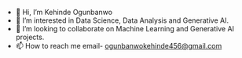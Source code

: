 - 👋 Hi, I’m Kehinde Ogunbanwo
- 👀 I’m interested in Data Science, Data Analysis and Generative AI.
- 💞️ I’m looking to collaborate on Machine Learning and Generative AI projects.
- 📫 How to reach me email- ogunbanwokehinde456@gmail.com

<!---
KennyBanwo23/KennyBanwo23 is a ✨ special ✨ repository because its `README.md` (this file) appears on your GitHub profile.
You can click the Preview link to take a look at your changes.
--->
